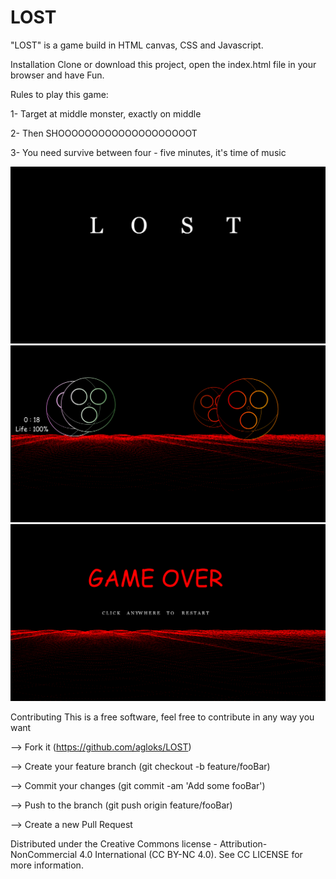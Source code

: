 # LOST

"LOST" is a game build in HTML canvas, CSS and Javascript.

Installation
Clone or download this project, open the index.html file in your browser and have Fun.

Rules to play this game:

  1- Target at middle monster, exactly on middle
  
  2- Then SHOOOOOOOOOOOOOOOOOOOOT

  3- You need survive between four - five minutes, it's time of music
  
  ![](./Pictures/screen_three)
  ![](./Pictures/screen_four)
  ![](./Pictures/screen_two)

Contributing
This is a free software, feel free to contribute in any way you want

--> Fork it (https://github.com/agloks/LOST)

--> Create your feature branch (git checkout -b feature/fooBar)

--> Commit your changes (git commit -am 'Add some fooBar')

--> Push to the branch (git push origin feature/fooBar)

--> Create a new Pull Request

Distributed under the Creative Commons license - Attribution-NonCommercial 4.0 International (CC BY-NC 4.0). See CC LICENSE for more information.
